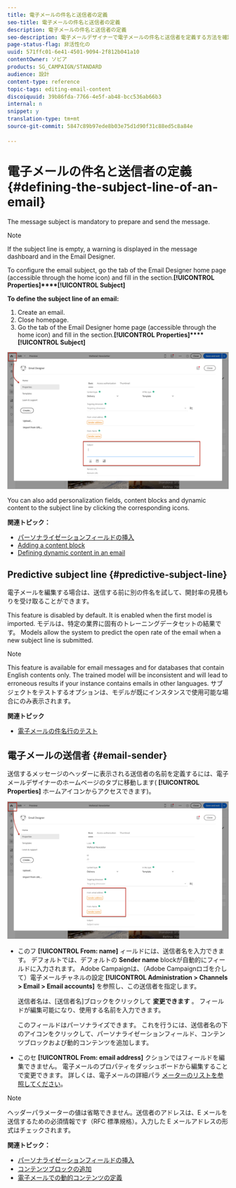 ```yaml
---
title: 電子メールの件名と送信者の定義
seo-title: 電子メールの件名と送信者の定義
description: 電子メールの件名と送信者の定義
seo-description: 電子メールデザイナーで電子メールの件名と送信者を定義する方法を確認します。
page-status-flag: 非活性化の
uuid: 571ffc01-6e41-4501-9094-2f812b041a10
contentOwner: ソビア
products: SG_CAMPAIGN/STANDARD
audience: 設計
content-type: reference
topic-tags: editing-email-content
discoiquuid: 39b86fda-7766-4e5f-ab48-bcc536ab66b3
internal: n
snippet: y
translation-type: tm+mt
source-git-commit: 5847c89b97ede8b03e75d1d90f31c88ed5c8a84e

---
```



# 電子メールの件名と送信者の定義{#defining-the-subject-line-of-an-email}

The message subject is mandatory to prepare and send the message.

>[!NOTE]
>
>If the subject line is empty, a warning is displayed in the message dashboard and in the Email Designer.

To configure the email subject, go the  tab of the Email Designer home page (accessible through the home icon) and fill in the  section.**[!UICONTROL Properties]****[!UICONTROL Subject]**

**To define the subject line of an email:**

1. Create an email.
1. Close homepage.
1. Go the  tab of the Email Designer home page (accessible through the home icon) and fill in the  section.**[!UICONTROL Properties]****[!UICONTROL Subject]**

![](assets/email_designer_subject.png)

You can also add personalization fields, content blocks and dynamic content to the subject line by clicking the corresponding icons.

**関連トピック：**

* [パーソナライゼーションフィールドの挿入](../../designing/using/personalization.md#inserting-a-personalization-field)
* [Adding a content block](../../designing/using/personalization.md#adding-a-content-block)
* [Defining dynamic content in an email](../../designing/using/personalization.md#defining-dynamic-content-in-an-email)

## Predictive subject line {#predictive-subject-line}

電子メールを編集する場合は、送信する前に別の件名を試して、開封率の見積もりを受け取ることができます。

This feature is disabled by default. It is enabled when the first model is imported. モデルは、特定の業界に固有のトレーニングデータセットの結果です。 Models allow the system to predict the open rate of the email when a new subject line is submitted.

>[!NOTE]
>
>This feature is available for email messages and for databases that contain English contents only. The trained model will be inconsistent and will lead to erroneous results if your instance contains emails in other languages. サブジェクトをテストするオプションは、モデルが既にインスタンスで使用可能な場合にのみ表示されます。

**関連トピック**

* [電子メールの件名行のテスト](../../sending/using/testing-subject-line-email.md)

## 電子メールの送信者 {#email-sender}

送信するメッセージのヘッダーに表示される送信者の名前を定義するには、電子メールデザイナーのホームページのタブに移動します( **[!UICONTROL Properties]** ホームアイコンからアクセスできます)。

![](assets/delivery_content_edition16.png)

* このフ **[!UICONTROL From: name]** ィールドには、送信者名を入力できます。 デフォルトでは、デフォルトの **Sender name** blockが自動的にフィールドに入力されます。 Adobe Campaignは、（Adobe Campaignロゴを介して）電子メールチャネルの設定 **[!UICONTROL Administration > Channels > Email > Email accounts]** を参照し、この送信者を指定します。

   送信者名は、[送信者名]ブロックをクリックして **変更できます** 。 フィールドが編集可能になり、使用する名前を入力できます。

   このフィールドはパーソナライズできます。 これを行うには、送信者名の下のアイコンをクリックして、パーソナライゼーションフィールド、コンテンツブロックおよび動的コンテンツを追加します。

* このセ **[!UICONTROL From: email address]** クションではフィールドを編集できません。 電子メールのプロパティをダッシュボードから編集することで変更できます。 詳しくは、電子メールの詳細パラ [メーターのリストを参照してください](../../administration/using/configuring-email-channel.md#advanced-parameters)。

>[!NOTE]
>
>ヘッダーパラメーターの値は省略できません。送信者のアドレスは、E メールを送信するための必須情報です（RFC 標準規格）。入力した E メールアドレスの形式はチェックされます。

**関連トピック：**

* [パーソナライゼーションフィールドの挿入](../../designing/using/personalization.md#inserting-a-personalization-field)
* [コンテンツブロックの追加](../../designing/using/personalization.md#adding-a-content-block)
* [電子メールでの動的コンテンツの定義](../../designing/using/personalization.md#defining-dynamic-content-in-an-email)
